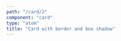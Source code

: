 ```yaml
---
path: "/card/2"
component: "card"
type: "atom"
title: "Card with border and box shadow"
---
```

<codeblock>
<Card
  height="100px"
  width="100px"
  border="2px solid cyan"
  borderRadius="5px"
  boxShadow="0 0 3px 3px #00ffff80"
>
</Card>
</codeblock>